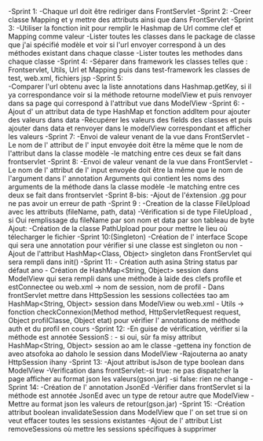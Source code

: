 -Sprint 1:
    -Chaque url doit être rediriger dans FrontServlet
-Sprint 2:
    -Creer classe Mapping et y mettre des attributs ainsi que dans FrontServlet
-Sprint 3:
    -Utiliser la fonction init pour remplir le Hashmap de Url comme clef et Mapping comme valeur
    -Lister toutes les classes dans le package de classe que j'ai spécifié modèle et voir si l'url envoyer correspond à un des méthodes existant dans chaque classe
    -Lister toutes les methodes dans chaque classe
-Sprint 4:
    -Séparer dans framework les classes telles que : Frontservlet, Utils, Url et Mapping puis dans test-framework les classes de test, web.xml, fichiers jsp
-Sprint 5:  
    -Comparer l'url obtenu avec la liste annotations dans Hashmap.getKey, si il ya correspondance voir si la méthode retourne modelView et puis renvoyer dans sa page qui correspond à l'attribut vue dans ModelView
-Sprint 6:
    -Ajout d' un attribut data de type HashMap et fonction addItem pour ajouter des valeurs dans data
    -Récupérer les valeurs des fields des classes et puis ajouter dans data et renvoyer dans le modelView correspondant et afficher les valeurs
-Sprint 7:
    -Envoi de valeur venant de la vue dans FrontServlet
    -Le nom de l' attribut de l' input envoyée doit être la même que le nom de l'attribut dans la classe modèle 
    -le matching entre ces deux se fait dans frontservlet
-Sprint 8:
    -Envoi de valeur venant de la vue dans FrontServlet 
    -Le nom de l' attribut de l' input envoyée doit être la même que le nom de l'argument dans l' annotation Arguments qui contient les noms des arguments de la méthode dans la classe modèle 
    -le matching entre ces deux se fait dans frontservlet
-Sprint 8-bis:
    -Ajout de l'éxtension .gg pour ne pas avoir un erreur de path
-Sprint 9 :
    -Creation de la classe FileUpload avec les attributs (fileName, path, data)
    -Vérification si de type FileUpload , si Oui remplissage du fileName par son nom et data par son tableau de byte
    Ajout:  -Création de la classe PathUpload pour pour mettre le lieu où télecharger le fichier 
-Sprint 10:(Singleton)
    -Création de l' interface Scope qui sera une annotation pour vérifier si une classe est singleton ou non
    -Ajout de l'attribut HashMap<Class, Object> singleton dans FrontServlet qui sera rempli dans init()
-Sprint 11:
    - Création auth asina String status par défaut ano
    - Création de  HashMap<String, Object> session dans ModelView qui sera rempli dans une méthode à laide des clefs profile et estConnectee ou web.xml -> nom de session, nom de profil
    - Dans frontServlet mettre dans HttpSession les sessions collectées tao am  HashMap<String, Object> session dans ModelView ou web.xml
    - Utils -> fonction checkConnexion(Method method, HttpServletRequest request, Object profilClasse, Object etat) pour vérifier l' annotations de méthode auth et du profil en cours
-Sprint 12:
    -En guise de vérification, vérifier si la méthode est annotée SessionS :    - si oui, sûr fa misy attribut HashMap<String, Object> session ao am le classe
                                                                                -gettena iny fonction de aveo atsofoka ao daholo le session dans ModelView
                                                                                -Rajouterna ao anaty HttpSession ihany 
-Sprint 13:
    -Ajout attribut isJson de type boolean dans ModelView
    -Verification dans frontServlet:-si true: ne pas dispatcher la page
                                                afficher au format json les valeurs(gson.jar)
                                    -si false: rien ne change
-Sprint 14:
    -Création de l' annotation JsonEd 
    -Vérifier dans frontServlet si la méthode est annotée JsonEd avec un type de retour autre que ModelView
    -Mettre au format json les valeurs de retour(gson.jar)
-Sprint 15:
    -Création attribut boolean invalidateSession dans ModelView que l' on set true si on veut effacer toutes les sessions existantes
    -Ajout de l' attribut List<String> removeSessions où mettre les sessions spécifiques à supprimer